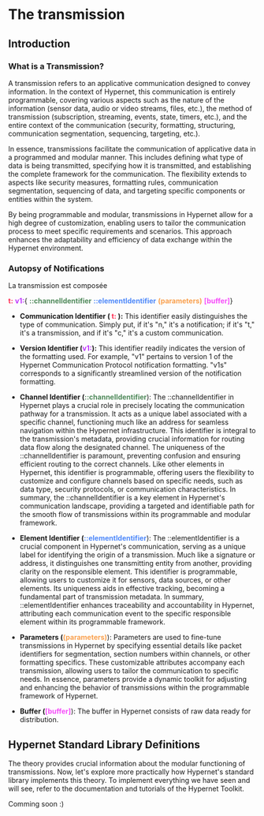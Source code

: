 # The transmission

## Introduction

### What is a Transmission?

A transmission refers to an applicative communication designed to convey information. In the context of Hypernet, this communication is entirely programmable, covering various aspects such as the nature of the information (sensor data, audio or video streams, files, etc.), the method of transmission (subscription, streaming, events, state, timers, etc.), and the entire context of the communication (security, formatting, structuring, communication segmentation, sequencing, targeting, etc.).

In essence, transmissions facilitate the communication of applicative data in a programmed and modular manner. This includes defining what type of data is being transmitted, specifying how it is transmitted, and establishing the complete framework for the communication. The flexibility extends to aspects like security measures, formatting rules, communication segmentation, sequencing of data, and targeting specific components or entities within the system.

By being programmable and modular, transmissions in Hypernet allow for a high degree of customization, enabling users to tailor the communication process to meet specific requirements and scenarios. This approach enhances the adaptability and efficiency of data exchange within the Hypernet environment.


### Autopsy of Notifications

La transmission est composée

<span style="color:#FF3156"> **t:**</span>
<span style="color:#BD31FF">**v1:**</span>{
<span style="color:#4F895A">**::channelIdentifier**</span>
<span style="color:#4F89FA">**::elementIdentifier**</span>
<span style="color:#FAA14F">**(parameters)**</span>
<span style="color:#F64FFA">**[buffer]**</span>}


- **Communication Identifier (<span style="color:#FF3156"> **t:**</span> ):** This identifier easily distinguishes the type of communication. Simply put, if it's "n," it's a notification; if it's "t," it's a transmission, and if it's "c," it's a custom communication.


- **Version Identifier (<span style="color:#BD31FF">**v1:**</span>):** This identifier readily indicates the version of the formatting used. For example, "v1" pertains to version 1 of the Hypernet Communication Protocol notification formatting. "v1s" corresponds to a significantly streamlined version of the notification formatting.


- **Channel Identifier (<span style="color:#4F895A">::channelIdentifier**</span>):    The ::channelIdentifier in Hypernet plays a crucial role in precisely locating the communication pathway for a transmission. It acts as a unique label associated with a specific channel, functioning much like an address for seamless navigation within the Hypernet infrastructure. This identifier is integral to the transmission's metadata, providing crucial information for routing data flow along the designated channel. The uniqueness of the ::channelIdentifier is paramount, preventing confusion and ensuring efficient routing to the correct channels. Like other elements in Hypernet, this identifier is programmable, offering users the flexibility to customize and configure channels based on specific needs, such as data type, security protocols, or communication characteristics. In summary, the ::channelIdentifier is a key element in Hypernet's communication landscape, providing a targeted and identifiable path for the smooth flow of transmissions within its programmable and modular framework.


- **Element Identifier (<span style="color:#4F89FA">::elementIdentifier**</span>): The ::elementIdentifier is a crucial component in Hypernet's communication, serving as a unique label for identifying the origin of a transmission. Much like a signature or address, it distinguishes one transmitting entity from another, providing clarity on the responsible element. This identifier is programmable, allowing users to customize it for sensors, data sources, or other elements. Its uniqueness aids in effective tracking, becoming a fundamental part of transmission metadata. In summary, ::elementIdentifier enhances traceability and accountability in Hypernet, attributing each communication event to the specific responsible element within its programmable framework.


- **Parameters (<span style="color:#FAA14F">(parameters)**</span>): Parameters are used to fine-tune transmissions in Hypernet by specifying essential details like packet identifiers for segmentation, section numbers within channels, or other formatting specifics. These customizable attributes accompany each transmission, allowing users to tailor the communication to specific needs. In essence, parameters provide a dynamic toolkit for adjusting and enhancing the behavior of transmissions within the programmable framework of Hypernet.


- **Buffer (<span style="color:#F64FFA">[buffer]**</span>): The buffer in Hypernet consists of raw data ready for distribution.


## Hypernet Standard Library Definitions

The theory provides crucial information about the modular functioning of transmissions. Now, let's explore more practically how Hypernet's standard library implements this theory. To implement everything we have seen and will see, refer to the documentation and tutorials of the Hypernet Toolkit.

Comming soon :)
